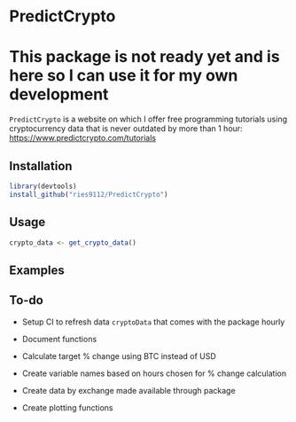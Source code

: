 
# PredictCrypto

# This package is not ready yet and is here so I can use it for my own development

`PredictCrypto` is a website on which I offer free programming tutorials using cryptocurrency data that is never outdated by more than 1 hour: https://www.predictcrypto.com/tutorials

## Installation

``` r
library(devtools)
install_github("ries9112/PredictCrypto")
```

## Usage

``` r
crypto_data <- get_crypto_data()
```

## Examples


## To-do

* Setup CI to refresh data `cryptoData` that comes with the package hourly

* Document functions

* Calculate target % change using BTC instead of USD

* Create variable names based on hours chosen for % change calculation

* Create data by exchange made available through package

* Create plotting functions
